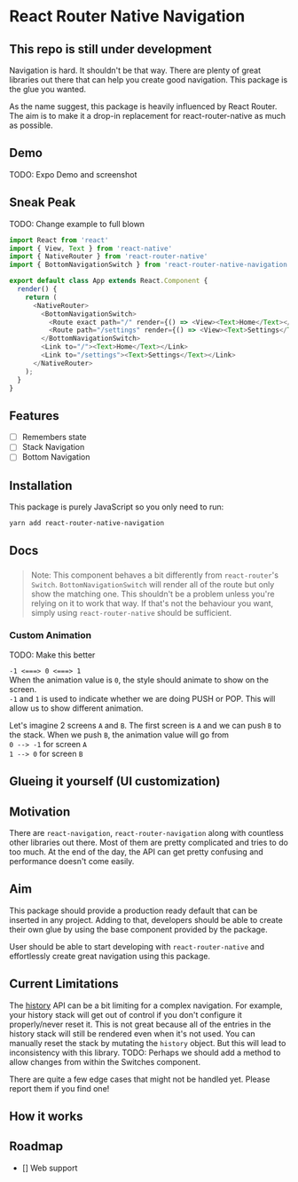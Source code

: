 # React Router Native Navigation

## **This repo is still under development**

Navigation is hard. It shouldn't be that way. There are plenty of great libraries out there that can help you create good navigation. This package is the glue you wanted.

As the name suggest, this package is heavily influenced by React Router. The aim is to make it a drop-in replacement for react-router-native as much as possible.

## Demo

TODO: Expo Demo and screenshot

## Sneak Peak

TODO: Change example to full blown 
```js
import React from 'react'
import { View, Text } from 'react-native'
import { NativeRouter } from 'react-router-native'
import { BottomNavigationSwitch } from 'react-router-native-navigation'

export default class App extends React.Component {
  render() {
    return (
      <NativeRouter>
        <BottomNavigationSwitch>
          <Route exact path="/" render={() => <View><Text>Home</Text></View>} />
          <Route path="/settings" render={() => <View><Text>Settings</Text></View>} />
        </BottomNavigationSwitch>
        <Link to="/"><Text>Home</Text></Link>
        <Link to="/settings"><Text>Settings</Text></Link>
      </NativeRouter>
    );
  }
}
```

## Features

- [ ] Remembers state
- [ ] Stack Navigation 
- [ ] Bottom Navigation 

## Installation

This package is purely JavaScript so you only need to run:
```shell
yarn add react-router-native-navigation
```

## Docs

### <StackSwitch />



### <BottomNavigationSwitch />

> Note: This component behaves a bit differently from `react-router`'s `Switch`. `BottomNavigationSwitch` will render all of the route but only show the matching one. This shouldn't be a problem unless you're relying on it to work that way. If that's not the behaviour you want, simply using `react-router-native` should be sufficient.

### Custom Animation

TODO: Make this better

`-1 <===> 0 <===> 1`  
When the animation value is `0`, the style should animate to show on the screen.  
`-1` and `1` is used to indicate whether we are doing PUSH or POP. This will allow us to show different animation.

Let's imagine 2 screens `A` and `B`. The first screen is `A` and we can push `B` to the stack.
When we push `B`, the animation value will go from  
`0 --> -1` for screen `A`  
`1 --> 0` for screen `B` 

## Glueing it yourself (UI customization)

## Motivation

There are `react-navigation`, `react-router-navigation` along with countless other libraries out there. Most of them are pretty complicated and tries to do too much. At the end of the day, the API can get pretty confusing and performance doesn't come easily.

## Aim

This package should provide a production ready default that can be inserted in any project. Adding to that, developers should be able to create their own glue by using the base component provided by the package.

User should be able to start developing with `react-router-native` and effortlessly create great navigation using this package.

## Current Limitations

The [history](https://github.com/ReactTraining/react-router/blob/master/packages/react-router/docs/api/history.md) API can be a bit limiting for a complex navigation. For example, your history stack will get out of control if you don't configure it properly/never reset it. This is not great because all of the entries in the history stack will still be rendered even when it's not used. You can manually reset the stack by mutating the `history` object. But this will lead to inconsistency with this library. TODO: Perhaps we should add a method to allow changes from within the Switches component.

There are quite a few edge cases that might not be handled yet. Please report them if you find one!

## How it works

## Roadmap
- [] Web support
